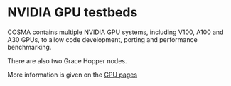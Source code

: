 # NVIDIA GPU testbeds

COSMA contains multiple NVIDIA GPU systems, including V100, A100 and A30 GPUs, to allow code development, porting and performance benchmarking.

There are also two Grace Hopper nodes.

More information is given on the [GPU pages](gpu.md)

